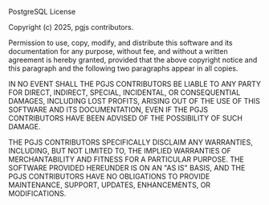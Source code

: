 PostgreSQL License

Copyright (c) 2025, pgjs contributors.

Permission to use, copy, modify, and distribute this software and its
documentation for any purpose, without fee, and without a written agreement
is hereby granted, provided that the above copyright notice and this paragraph
and the following two paragraphs appear in all copies.

IN NO EVENT SHALL THE PGJS CONTRIBUTORS BE LIABLE TO ANY PARTY FOR DIRECT,
INDIRECT, SPECIAL, INCIDENTAL, OR CONSEQUENTIAL DAMAGES, INCLUDING LOST PROFITS,
ARISING OUT OF THE USE OF THIS SOFTWARE AND ITS DOCUMENTATION, EVEN IF THE PGJS
CONTRIBUTORS HAVE BEEN ADVISED OF THE POSSIBILITY OF SUCH DAMAGE.

THE PGJS CONTRIBUTORS SPECIFICALLY DISCLAIM ANY WARRANTIES, INCLUDING, BUT NOT
LIMITED TO, THE IMPLIED WARRANTIES OF MERCHANTABILITY AND FITNESS FOR A
PARTICULAR PURPOSE. THE SOFTWARE PROVIDED HEREUNDER IS ON AN "AS IS" BASIS, AND
THE PGJS CONTRIBUTORS HAVE NO OBLIGATIONS TO PROVIDE MAINTENANCE, SUPPORT,
UPDATES, ENHANCEMENTS, OR MODIFICATIONS.
